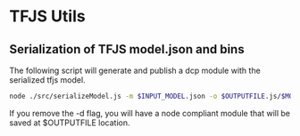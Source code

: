 # TFJS Utils


## Serialization of TFJS model.json and bins

The following script will generate and publish a dcp module with the serialized tfjs model. 
```bash
node ./src/serializeModel.js -m $INPUT_MODEL.json -o $OUTPUTFILE.js/$MODULENAME -d
```
If you remove the -d flag, you will have a node compliant module that will be saved at $OUTPUTFILE location.

